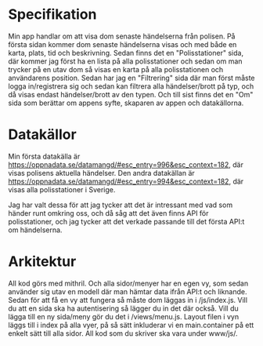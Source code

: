Specifikation
================
Min app handlar om att visa dom senaste händelserna från polisen. På första sidan kommer dom senaste händelserna visas och med både en karta, plats, tid och beskrivning. Sedan finns det en "Polisstationer" sida, där kommer jag först ha en lista på alla polisstationer och sedan om man trycker på en utav dom så visas en karta på alla polisstationen och användarens position. Sedan har jag en "Filtrering" sida där man först måste logga in/registrera sig och sedan kan filtrera alla händelser/brott på typ, och då visas endast händelser/brott av den typen. Och till sist finns det en "Om" sida som berättar om appens syfte, skaparen av appen och datakällorna.

Datakällor
================
Min första datakälla är https://oppnadata.se/datamangd/#esc_entry=996&esc_context=182, där visas polisens aktuella händelser.
Den andra datakällan är https://oppnadata.se/datamangd/#esc_entry=994&esc_context=182, där visas alla polisstationer i Sverige.

Jag har valt dessa för att jag tycker att det är intressant med vad som händer runt omkring oss, och då såg att det även finns API för polisstationer, och jag tycker att det verkade passande till det första API:t om händelserna.

Arkitektur
================
All kod görs med mithril. Och alla sidor/menyer har en egen vy, som sedan använder sig utav en modell där man hämtar data ifrån API:t och liknande. Sedan för att få en vy att fungera så måste dom läggas in i /js/index.js. Vill du att en sida ska ha autentisering så lägger du in det där också. Vill du lägga till en ny sida/meny gör du det i /views/menu.js. Layout filen i vyn läggs till i index på alla vyer, på så sätt inkluderar vi en main.container på ett enkelt sätt till alla sidor. All kod som du skriver ska vara under www/js/.
